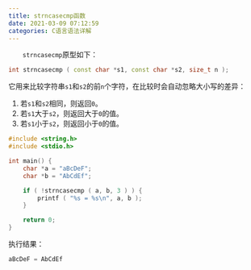 ```yaml
---
title: strncasecmp函数
date: 2021-03-09 07:12:59
categories: C语言语法详解
---
```

&emsp;&emsp;`strncasecmp`原型如下：<!--more-->

``` cpp
int strncasecmp ( const char *s1, const char *s2, size_t n );
```

它用来比较字符串`s1`和`s2`的前`n`个字符，在比较时会自动忽略大小写的差异：

1. 若`s1`和`s2`相同，则返回`0`。
2. 若`s1`大于`s2`，则返回大于`0`的值。
3. 若`s1`小于`s2`，则返回小于`0`的值。

``` cpp
#include <string.h>
#include <stdio.h>

int main() {
    char *a = "aBcDeF";
    char *b = "AbCdEf";

    if ( !strncasecmp ( a, b, 3 ) ) {
        printf ( "%s = %s\n", a, b );
    }

    return 0;
}
```

执行结果：

``` cpp
aBcDeF = AbCdEf
```